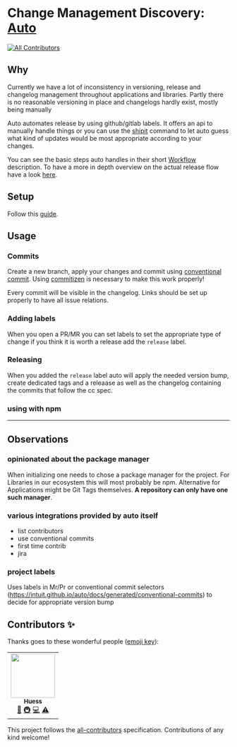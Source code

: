 # Change Management Discovery: [Auto](https://intuit.github.io/auto/index)
<!-- ALL-CONTRIBUTORS-BADGE:START - Do not remove or modify this section -->
[![All Contributors](https://img.shields.io/badge/all_contributors-1-orange.svg?style=flat-square)](#contributors-)
<!-- ALL-CONTRIBUTORS-BADGE:END -->

## Why

Currently we have a lot of inconsistency in versioning, release and changelog management throughout applications and libraries. Partly there is no reasonable versioning in place and changelogs hardly exist, mostly being manually

Auto automates release by using github/gitlab labels. It offers an api to manually handle things or you can use the [shipit](https://intuit.github.io/auto/docs/generated/shipit) command to let auto guess what kind of updates would be most appropriate according to your changes.

You can see the basic steps auto handles in their short [Workflow](https://intuit.github.io/auto/docs#workflow) description. To have a more in depth overview on the actual release flow have a look [here](https://intuit.github.io/auto/docs/generated/shipit#release-pipeline).

## Setup

Follow this [guide](https://intuit.github.io/auto/docs/welcome/getting-started).

## Usage

### Commits

Create a new branch, apply your changes and commit using [conventional commit](<https://intuit.github.io/auto/docs/generated/conventional-commits>). Using [commitizen](https://github.com/commitizen/cz-cli) is necessary to make this work properly!

Every commit will be visible in the changelog. Links should be set up properly to have all issue relations.

### Adding labels

When you open a PR/MR you can set labels to set the appropriate type of change if you think it is worth a release add the `release` label.

### Releasing

When you added the `release` label auto will apply the needed version bump, create dedicated tags and a releaase as well as the changelog containing the commits that follow the cc spec.

### using with npm



----------------

## Observations

### opinionated about the package manager

When initializing one needs to chose a package manager for the project. For Libraries in our ecosystem this will most probably be npm. Alternative for Applications might be Git Tags themselves. **A repository can only have one such manager**.

### various integrations provided by auto itself

- list contributors
- use conventional commits
- first time contrib
- jira

### project labels

Uses labels in Mr/Pr or conventional commit selectors (<https://intuit.github.io/auto/docs/generated/conventional-commits>) to decide for appropriate version bump

## Contributors ✨

Thanks goes to these wonderful people ([emoji key](https://allcontributors.org/docs/en/emoji-key)):
<!-- ALL-CONTRIBUTORS-LIST:START - Do not remove or modify this section -->
<!-- prettier-ignore-start -->
<!-- markdownlint-disable -->
<table>
  <tr>
    <td align="center"><a href="http://juicyarts.de/"><img src="https://avatars.githubusercontent.com/u/1132937?v=4?s=100" width="100px;" alt=""/><br /><sub><b>Huess</b></sub></a><br /><a href="https://github.com/juicyarts/cm-discovery-auto/commits?author=juicyarts" title="Documentation">📖</a> <a href="#infra-juicyarts" title="Infrastructure (Hosting, Build-Tools, etc)">🚇</a> <a href="https://github.com/juicyarts/cm-discovery-auto/commits?author=juicyarts" title="Code">💻</a> <a href="https://github.com/juicyarts/cm-discovery-auto/commits?author=juicyarts" title="Tests">⚠️</a></td>
  </tr>
</table>

<!-- markdownlint-restore -->
<!-- prettier-ignore-end -->

<!-- ALL-CONTRIBUTORS-LIST:END -->

<!-- ALL-CONTRIBUTORS-LIST:START - Do not remove or modify this section --> <!-- prettier-ignore-start --> <!-- markdownlint-disable --> <!-- markdownlint-restore --> <!-- prettier-ignore-end --> <!-- ALL-CONTRIBUTORS-LIST:END -->

 This project follows the [all-contributors](https://github.com/all-contributors/all-contributors) specification. Contributions of any kind welcome!
